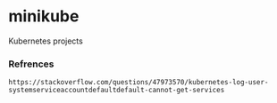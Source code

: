 # minikube
Kubernetes projects




### Refrences
```
https://stackoverflow.com/questions/47973570/kubernetes-log-user-systemserviceaccountdefaultdefault-cannot-get-services
```
